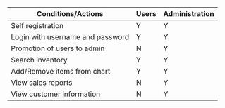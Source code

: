 
| Conditions/Actions     |  Users | Administration| 
|------------------------|--------|----------------|
| Self registration      |   Y    |        Y       |
| Login with username and password|   Y    |        Y       |
| Promotion of users to  admin |   N    |        Y       |
| Search inventory       |   Y    |        Y       |
| Add/Remove items from chart |   Y    |        Y       |
| View sales reports     |   N    |        Y       | 
| View customer information         |   N    |        Y       |


          
